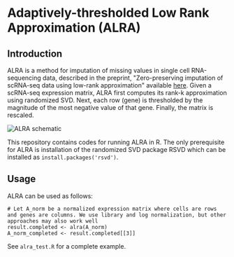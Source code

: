 # Adaptively-thresholded Low Rank Approximation (ALRA)
## Introduction
ALRA is a method for imputation of missing values in single cell RNA-sequencing data, described in the preprint, "Zero-preserving imputation of scRNA-seq data using low-rank approximation" available [here](#).  Given a scRNA-seq expression matrix, ALRA first computes its rank-k approximation using randomized SVD. Next, each row (gene) is thresholded by the magnitude of the most negative value of that gene. Finally, the matrix is rescaled. 

![ALRA schematic](https://gauss.math.yale.edu/~gcl22/alra_schematic.png)

This repository contains codes for running ALRA in R. The only prerequisite for ALRA is installation of the randomized SVD package RSVD which can be installed as `install.packages('rsvd')`.  
## Usage
ALRA can be used as follows:
~~~~
# Let A_norm be a normalized expression matrix where cells are rows and genes are columns. We use library and log normalization, but other approaches may also work well
result.completed <- alra(A_norm)
A_norm_completed <- result.completed[[3]]
~~~~

See `alra_test.R` for a complete example.
